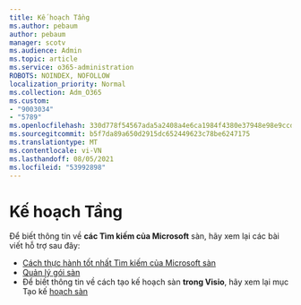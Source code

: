 ```yaml
---
title: Kế hoạch Tầng
ms.author: pebaum
author: pebaum
manager: scotv
ms.audience: Admin
ms.topic: article
ms.service: o365-administration
ROBOTS: NOINDEX, NOFOLLOW
localization_priority: Normal
ms.collection: Adm_O365
ms.custom:
- "9003034"
- "5789"
ms.openlocfilehash: 330d778f54567ada5a2408a4e6ca1984f4380e37948e98e9ccda7c3f1c8cb30d
ms.sourcegitcommit: b5f7da89a650d2915dc652449623c78be6247175
ms.translationtype: MT
ms.contentlocale: vi-VN
ms.lasthandoff: 08/05/2021
ms.locfileid: "53992898"
---
```

# <a name="floor-plans"></a>Kế hoạch Tầng

Để biết thông tin về **các Tìm kiếm của Microsoft** sàn, hãy xem lại các bài viết hỗ trợ sau đây:
- [Cách thực hành tốt nhất Tìm kiếm của Microsoft sàn](https://docs.microsoft.com/microsoftsearch/floorplans-bestpractices)  
- [Quản lý gói sàn](https://docs.microsoft.com/microsoftsearch/manage-floorplans)  
- Để biết thông tin về cách tạo kế hoạch sàn **trong Visio**, hãy xem lại mục Tạo kế [hoạch sàn](https://support.office.com/article/create-a-floor-plan-ec17da08-64aa-4ead-9b9b-35e821645791)